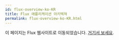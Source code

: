 ```yaml
---
id: flux-overview-ko-KR
title: Flux 애플리케이션 아키텍쳐
permalink: flux-overview-ko-KR.html
---
```


이 페이지는 Flux 웹사이트로 이동되었습니다. [거기서 보세요](https://facebook.github.io/flux/docs/overview.html).
